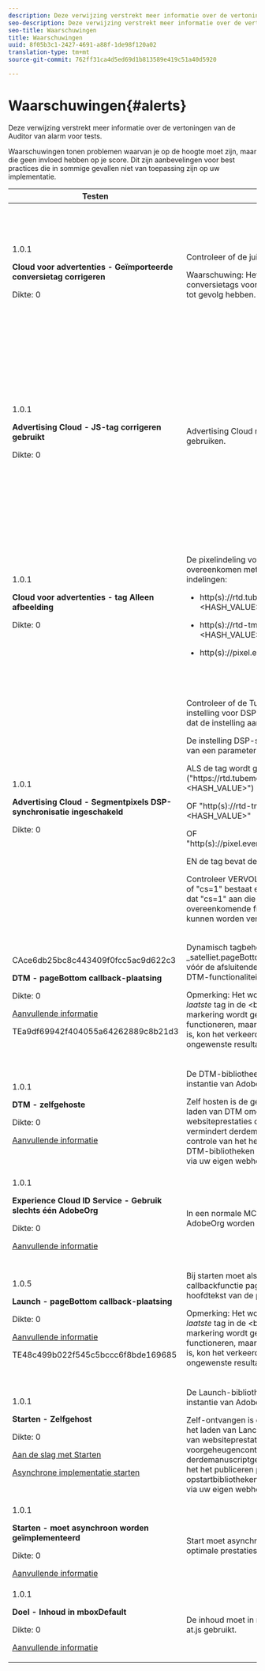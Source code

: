 ```yaml
---
description: Deze verwijzing verstrekt meer informatie over de vertoningen van de Auditor van alarm voor tests.
seo-description: Deze verwijzing verstrekt meer informatie over de vertoningen van de Auditor van alarm voor tests.
seo-title: Waarschuwingen
title: Waarschuwingen
uuid: 8f05b3c1-2427-4691-a88f-1de98f120a02
translation-type: tm+mt
source-git-commit: 762ff31ca4d5ed69d1b813589e419c51a40d5920

---
```



# Waarschuwingen{#alerts}

Deze verwijzing verstrekt meer informatie over de vertoningen van de Auditor van alarm voor tests.

Waarschuwingen tonen problemen waarvan je op de hoogte moet zijn, maar die geen invloed hebben op je score. Dit zijn aanbevelingen voor best practices die in sommige gevallen niet van toepassing zijn op uw implementatie.

<table id="table_031432C9BB804A6F90E7FF572739E169"> 
 <thead> 
  <tr> 
   <th colname="col1" class="entry"> Testen </th> 
   <th colname="col2" class="entry"> Criteria </th> 
   <th colname="col3" class="entry"> Aanbeveling </th> 
  </tr>
 </thead>
 <tbody> 
  <tr> 
   <td colname="col1"> 
    <draft-comment>
      1.0.1 
    </draft-comment> <p><b>Cloud voor advertenties - Geïmporteerde conversietag corrigeren</b> </p> <p>Dikte: 0 </p> </td> 
   <td colname="col2"> <p>Controleer of de juiste conversietag wordt gebruikt. </p> <p> <p>Waarschuwing:  Het gebruik van verouderde conversietags voor TubeMogul kan gegevensverlies tot gevolg hebben. </p> </p> </td> 
   <td colname="col3"> <p>Voer een upgrade uit op de conversiepixels naar de nieuwe conversietags voor afbeeldingen in de cloud voor advertenties. </p> <p>Dit kunt u het gemakkelijkst doen met de Advertising Cloud Launch Extension. </p> </td> 
  </tr> 
  <tr> 
   <td colname="col1"> 
    <draft-comment>
      1.0.1 
    </draft-comment> <p><b>Advertising Cloud - JS-tag corrigeren gebruikt</b> </p> <p>Dikte: 0 </p> </td> 
   <td colname="col2"> <p>Advertising Cloud moet de nieuwste JavaScript-tags gebruiken. </p> </td> 
   <td colname="col3"> <p>Voer een upgrade uit van uw JavaScript voor Adobe Advertising Cloud naar de meest recente versie. Als u de verouderde JavaScript-versies gebruikt, kan de functionaliteit verloren gaan. </p> <p>Dit kan gemakkelijker worden bereikt met de Advertising Cloud Launch Extension. </p> </td> 
  </tr> 
  <tr> 
   <td colname="col1"> 
    <draft-comment>
      1.0.1 
    </draft-comment> <p><b>Cloud voor advertenties - tag Alleen afbeelding</b> </p> <p>Dikte: 0 </p> </td> 
   <td colname="col2"> <p>De pixelindeling voor Advertising Cloud moet overeenkomen met een van de volgende aanbevolen indelingen: </p> <p> 
     <ul id="ul_D85BE9C8A8654DE890E1A814E3573D86"> 
      <li id="li_E2AEDD76AC7044E8AD6AE8375858D198"> <p><span class="codeph"> http(s)://rtd.tubemogul.com/upi/?sid=&lt;HASH_VALUE&gt;</span> </p> </li> 
      <li id="li_1EEFA03516BF445294B5EC5DED891758"> <p><span class="codeph"> http(s)://rtd-tm.everesttech.net/upi/?sid=&lt;HASH_VALUE&gt;</span> </p> </li> 
      <li id="li_F72206B142214217BDD34356D2F3D8AD"> <p><span class="codeph"> http(s)://pixel.everesttech.net/px2/&lt;NUMERIC_ID&gt;?</span> </p> </li> 
     </ul> </p> </td> 
   <td colname="col3"> <p>Upgrade uw Cloud-advertentiepixels naar de nieuwe Cloud-afbeeldingstags voor Advertising, zodat u de volledige functionaliteit voor Advertising Cloud kunt gebruiken. </p> <p>Dit kunt u het gemakkelijkst doen met de Advertising Cloud Launch Extension. </p> </td> 
  </tr> 
  <tr> 
   <td colname="col1"> 
    <draft-comment>
      1.0.1 
    </draft-comment> <p><b>Advertising Cloud - Segmentpixels DSP-synchronisatie ingeschakeld</b> </p> <p>Dikte: 0 </p> </td> 
   <td colname="col2"> <p>Controleer of de TubeMogul-segmentpixel een instelling voor DSP synchroniseren bevat en adviseer dat de instelling aan de pixel wordt toegevoegd. </p> <p>De instelling DSP-sync wordt bepaald door het gebruik van een parameter voor een queryreeks, dus </p> <p>ALS de tag wordt geactiveerd naar<span class="codeph"> ("https://rtd.tubemogul.com/upi/?sid=&lt;HASH_VALUE&gt;")</span> </p> <p> OF <span class="codeph"> "http(s)://rtd-tm.everesttech.net/upi/?sid=&lt;HASH_VALUE&gt;"</span> </p> <p> OF <span class="codeph"> "http(s)://pixel.everesttech.net/px2/&lt;NUMERIC_ID&gt;?"</span> </p> <p>EN de tag bevat de URL-parameter <span class="codeph"> "sid=")</span> </p> <p>Controleer VERVOLGENS of de URL-parameter <span class="codeph"> "cs=0"</span> of<span class="codeph"> "cs=1"</span> bestaat en adviseer, als dit niet het geval is, dat <span class="codeph"> "cs=1"</span> aan die pixels wordt toegevoegd zodat de overeenkomende frequenties van de doelgroep kunnen worden verbeterd. </p> </td> 
   <td colname="col3"> <p> Voeg de URL-parameter <span class="codeph"> "cs=1"</span> toe aan uw Cloud-advertentiepixels, zodat DSP-synchronisatie kan optreden, waardoor de overeenkomende populaties toenemen. </p> <p>Dit kan het gemakkelijkst worden verwezenlijkt met de Advertising Cloud Launch Extension. </p> </td> 
  </tr> 
  <tr> 
   <td colname="col1"> 
    <draft-comment>
      CAce6db25bc8c443409f0fcc5ac9d622c3 
    </draft-comment> <p><b>DTM - pageBottom callback-plaatsing</b> </p> <p>Dikte: 0 </p> <p><a href="https://experiencecloud.adobe.com/resources/help/en_US/dtm/t_add_header_fooder_code.html" format="html" scope="external"> Aanvullende informatie</a> </p> 
    <draft-comment>
      TEa9df69942f404055a64262889c8b21d3 
    </draft-comment> </td> 
   <td colname="col2"> <p>Dynamisch tagbeheer vereist de functie <span class="codeph"> _satelliet.pageBottom()</span> . Voeg het inlinescript direct vóór de afsluitende <span class="codeph"> &lt;/body&gt;</span> -tag toe voor de juiste DTM-functionaliteit. </p> <p> <p>Opmerking: Het wordt aanbevolen dat de tag de <i>laatste</i> tag in de <span class="codeph"> &lt;body&gt;</span>is. Als het binnen de <span class="codeph"> &lt;body&gt;</span> markering wordt gevonden, heeft het een kans om te functioneren, maar aangezien het niet beste praktijken is, kon het verkeerd of met onverwachte of ongewenste resultaten functioneren. </p> </p> </td> 
   <td colname="col3"> <p>Voeg het inlinescript direct vóór de afsluitende <span class="codeph"> &lt;/body&gt;</span> -tag toe voor de juiste DTM-functionaliteit. </p> </td> 
  </tr> 
  <tr> 
   <td colname="col1"> 
    <draft-comment>
      1.0.1 
    </draft-comment> <p><b>DTM - zelfgehoste</b> </p> <p>Dikte: 0 </p> <p><a href="https://experiencecloud.adobe.com/resources/help/en_US/dtm/deployment.html" format="html" scope="external"> Aanvullende informatie</a> </p> </td> 
   <td colname="col2"> <p> De DTM-bibliotheek wordt gehost op de Akamai-instantie van Adobe op <span class="filepath"> assets.adobedtm.com</span>. </p> <p> Zelf hosten is de geadviseerde benadering voor het laden van DTM omdat het grotere controle van websiteprestaties door geheim voorgeheugencontrole, vermindert derdemanuscriptgebiedsdelen, en grotere controle van het het publiceren proces verleent. De DTM-bibliotheken kunnen worden gehost en beheerd via uw eigen webhosting of CDN. </p> </td> 
   <td colname="col3"> <p>Zelfhosting is de aanbevolen methode voor het laden van DTM op een pagina. Hoewel DTM-hosting via de Akamai CDN in de meeste gevallen werkt, verbetert zelforhosting de paginaprestaties. </p> </td> 
  </tr> 
  <tr> 
   <td colname="col1"> 
    <draft-comment>
      1.0.1 
    </draft-comment> <p><b> Experience Cloud ID Service - Gebruik slechts één AdobeOrg</b> </p> <p>Dikte: 0 </p> <p><a href="https://experiencecloud.adobe.com/resources/help/en_US/mcvid/mcvid_id_request.html" format="html" scope="external"> Aanvullende informatie</a> </p> </td> 
   <td colname="col2"> <p>In een normale MCID-implementatie moet één AdobeOrg worden gebruikt. </p> </td> 
   <td colname="col3"> <p>Controleer of er meerdere AdobeOrg-id's bestaan voor deze implementatie. </p> </td> 
  </tr> 
  <tr> 
   <td colname="col1"> 
    <draft-comment>
      1.0.5 
    </draft-comment> <p><b>Launch - pageBottom callback-plaatsing</b> </p> <p>Dikte: 0 </p> <p><a href="https://docs.adobelaunch.com/getting-started" format="https" scope="external"> Aanvullende informatie</a> </p> 
    <draft-comment>
      TE48c499b022f545c5bccc6f8bde169685 
    </draft-comment> </td> 
   <td colname="col2"> <p>Bij starten moet als synchroon geïmplementeerd een <span class="codeph"> callbackfunctie </span>pageBottom als laatste in de hoofdtekst van de pagina zijn gedefinieerd. </p> <p> <p>Opmerking: Het wordt aanbevolen dat de tag de <i>laatste</i> tag in de <span class="codeph"> &lt;body&gt;</span>is. Als het binnen de <span class="codeph"> &lt;body&gt;</span> markering wordt gevonden, heeft het een kans om te functioneren, maar aangezien het niet beste praktijken is, kon het verkeerd of met onverwachte of ongewenste resultaten functioneren. </p> </p> </td> 
   <td colname="col3"> <p>Voor starten is de functie <span class="codeph"> _satelliet.pageBottom()</span> vereist voor synchrone implementaties. Voeg het inlinescript direct vóór de afsluitende <span class="codeph"> &lt;/body&gt;</span> -tag toe voor de juiste opstartfunctionaliteit. </p> </td> 
  </tr> 
  <tr> 
   <td colname="col1"> 
    <draft-comment>
      1.0.1 
    </draft-comment> <p><b>Starten - Zelfgehost</b> </p> <p>Dikte: 0 </p> <p><a href="https://docs.adobelaunch.com/getting-started" format="https" scope="external"> Aan de slag met Starten</a> </p> <p><a href="https://docs.adobelaunch.com/client-side-information/asynchronous-deployment" format="https" scope="external"> Asynchrone implementatie starten</a> </p> </td> 
   <td colname="col2"> <p>De Launch-bibliotheek wordt gehost op de Akamai-instantie van Adobe op <span class="filepath"> assets.adobedtm.com</span>. </p> <p>Zelf-ontvangen is de geadviseerde benadering voor het laden van Lancering omdat het grotere controle van websiteprestaties door geheim voorgeheugencontrole, verminderend derdemanuscriptgebiedsdelen, en grotere controle van het het publiceren proces verleent. De opstartbibliotheken kunnen worden gehost en beheerd via uw eigen webhosting of CDN. </p> </td> 
   <td colname="col3"> <p>Hoewel het ontvangen van de Lancering via Akamai CDN in de meeste gevallen werkt, adviseert men dat zelf-ontvangen als eerste stap in het verbeteren van paginaprestaties wordt uitgevoerd. </p> </td> 
  </tr> 
  <tr> 
   <td colname="col1"> 
    <draft-comment>
      1.0.1 
    </draft-comment> <p><b>Starten - moet asynchroon worden geïmplementeerd</b> </p> <p>Dikte: 0 </p> <p><a href="https://docs.adobelaunch.com/getting-started" format="https" scope="external"> Aanvullende informatie</a> </p> </td> 
   <td colname="col2"> <p>Start moet asynchroon worden geïmplementeerd voor optimale prestaties. </p> </td> 
   <td colname="col3"> <p>De asynchrone parameter opnemen in het inlinescript voor de juiste functionaliteit voor asynchrone Starten </p> </td> 
  </tr> 
  <tr> 
   <td colname="col1"> 
    <draft-comment>
      1.0.1 
    </draft-comment> <p><b> Doel - Inhoud in mboxDefault</b> </p> <p>Dikte: 0 </p> <p><a href="https://experiencecloud.adobe.com/resources/help/en_US/target/ov2/r_target-atjs-mboxcreate.html" format="html" scope="external"> Aanvullende informatie</a> </p> </td> 
   <td colname="col2"> <p> De inhoud moet in mboxDefault bestaan wanneer u at.js gebruikt. </p> </td> 
   <td colname="col3"> <p>Controleer of de inhoud beschikbaar is. </p> </td> 
  </tr> 
 </tbody> 
</table>

